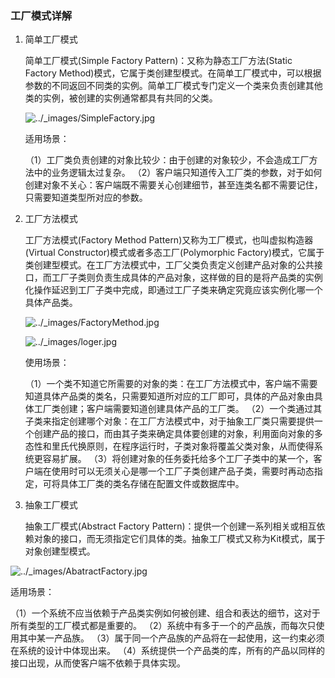 ### 工厂模式详解

1. 简单工厂模式

   简单工厂模式(Simple Factory Pattern)：又称为静态工厂方法(Static Factory Method)模式，它属于类创建型模式。在简单工厂模式中，可以根据参数的不同返回不同类的实例。简单工厂模式专门定义一个类来负责创建其他类的实例，被创建的实例通常都具有共同的父类。

   ![../_images/SimpleFactory.jpg](https://design-patterns.readthedocs.io/zh_CN/latest/_images/SimpleFactory.jpg)

   适用场景：

   （1）工厂类负责创建的对象比较少：由于创建的对象较少，不会造成工厂方法中的业务逻辑太过复杂。
   （2）客户端只知道传入工厂类的参数，对于如何创建对象不关心：客户端既不需要关心创建细节，甚至连类名都不需要记住，只需要知道类型所对应的参数。

2. 工厂方法模式 

   工厂方法模式(Factory Method Pattern)又称为工厂模式，也叫虚拟构造器(Virtual Constructor)模式或者多态工厂(Polymorphic Factory)模式，它属于类创建型模式。在工厂方法模式中，工厂父类负责定义创建产品对象的公共接口，而工厂子类则负责生成具体的产品对象，这样做的目的是将产品类的实例化操作延迟到工厂子类中完成，即通过工厂子类来确定究竟应该实例化哪一个具体产品类。

   ![../_images/FactoryMethod.jpg](https://design-patterns.readthedocs.io/zh_CN/latest/_images/FactoryMethod.jpg)

   ![../_images/loger.jpg](https://design-patterns.readthedocs.io/zh_CN/latest/_images/loger.jpg)

   使用场景：

   （1）一个类不知道它所需要的对象的类：在工厂方法模式中，客户端不需要知道具体产品类的类名，只需要知道所对应的工厂即可，具体的产品对象由具体工厂类创建；客户端需要知道创建具体产品的工厂类。
   （2）一个类通过其子类来指定创建哪个对象：在工厂方法模式中，对于抽象工厂类只需要提供一个创建产品的接口，而由其子类来确定具体要创建的对象，利用面向对象的多态性和里氏代换原则，在程序运行时，子类对象将覆盖父类对象，从而使得系统更容易扩展。
   （3）将创建对象的任务委托给多个工厂子类中的某一个，客户端在使用时可以无须关心是哪一个工厂子类创建产品子类，需要时再动态指定，可将具体工厂类的类名存储在配置文件或数据库中。

3. 抽象工厂模式

   抽象工厂模式(Abstract Factory Pattern)：提供一个创建一系列相关或相互依赖对象的接口，而无须指定它们具体的类。抽象工厂模式又称为Kit模式，属于对象创建型模式。

![../_images/AbatractFactory.jpg](https://design-patterns.readthedocs.io/zh_CN/latest/_images/AbatractFactory.jpg)

适用场景：

（1）一个系统不应当依赖于产品类实例如何被创建、组合和表达的细节，这对于所有类型的工厂模式都是重要的。
（2）系统中有多于一个的产品族，而每次只使用其中某一产品族。
（3）属于同一个产品族的产品将在一起使用，这一约束必须在系统的设计中体现出来。
（4）系统提供一个产品类的库，所有的产品以同样的接口出现，从而使客户端不依赖于具体实现。